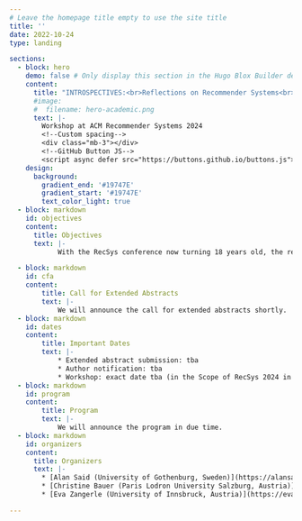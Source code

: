 ```yaml
---
# Leave the homepage title empty to use the site title
title: ''
date: 2022-10-24
type: landing

sections:
  - block: hero
    demo: false # Only display this section in the Hugo Blox Builder demo site
    content:
      title: "INTROSPECTIVES:<br>Reflections on Recommender Systems<br>Past, Present, and Future"
      #image:
      #  filename: hero-academic.png
      text: |-
        Workshop at ACM Recommender Systems 2024
        <!--Custom spacing-->
        <div class="mb-3"></div>
        <!--GitHub Button JS-->
        <script async defer src="https://buttons.github.io/buttons.js"></script>
    design:
      background:
        gradient_end: '#19747E'
        gradient_start: '#19747E'
        text_color_light: true
  - block: markdown
    id: objectives
    content:
      title: Objectives
      text: |-
            With the RecSys conference now turning 18 years old, the recommender systems (RS) discipline ventures into "adulthood". This workshop serves as a platform for introspection, examining the evolution of Recommender Systems from its origins in CHI to its current state heavily influenced by and focusing on machine learning. We aim to foster discussions on the past, present, and future of the RecSyS discipline, inviting the community to reflect on key questions such as the maturation of RecSyS, shifts in research focus, and the impact and success of RecSyS in practice. Topics include the changing landscape of RecSyS problems, the evolving role of RecSyS in addressing choice overload to the current motivations driving RecSyS adoption. The workshop encourages open dialogue and critical reflection, bringing forth introspective questions to collaboratively explore the past, present, and future of RecSys as it transitions into adulthood.

  - block: markdown
    id: cfa
    content:
        title: Call for Extended Abstracts
        text: |-
            We will announce the call for extended abstracts shortly.
  - block: markdown
    id: dates
    content:
        title: Important Dates
        text: |-
            * Extended abstract submission: tba
            * Author notification: tba
            * Workshop: exact date tba (in the Scope of RecSys 2024 in Bari, Italy)
  - block: markdown
    id: program
    content:
        title: Program
        text: |- 
            We will announce the program in due time.
  - block: markdown
    id: organizers
    content:
      title: Organizers
      text: |-
        * [Alan Said (University of Gothenburg, Sweden)](https://alansaid.com)
        * [Christine Bauer (Paris Lodron University Salzburg, Austria)](https://christinebauer.eu/)
        * [Eva Zangerle (University of Innsbruck, Austria)](https://evazangerle.at) 

---
```

